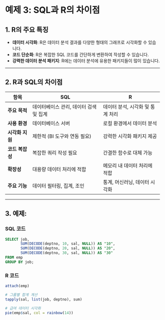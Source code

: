 # 예제 3: SQL과 R의 차이점

## 1. R의 주요 특징
- **데이터 시각화**: R은 데이터 분석 결과를 다양한 형태의 그래프로 시각화할 수 있습니다.
- **코드 단순화**: R은 복잡한 SQL 코드를 간단하게 변환하여 작성할 수 있습니다.
- **강력한 데이터 분석 패키지**: R에는 데이터 분석에 유용한 패키지들이 많이 있습니다.

---

## 2. R과 SQL의 차이점

| 항목               | SQL                                      | R                                  |
|--------------------|------------------------------------------|------------------------------------|
| **주요 목적**      | 데이터베이스 관리, 데이터 검색 및 집계   | 데이터 분석, 시각화 및 통계 처리  |
| **사용 환경**      | 데이터베이스 서버                        | 로컬 환경에서 데이터 분석          |
| **시각화 지원**    | 제한적 (BI 도구와 연동 필요)             | 강력한 시각화 패키지 제공         |
| **코드 복잡성**    | 복잡한 쿼리 작성 필요                    | 간결한 함수로 대체 가능           |
| **확장성**         | 대용량 데이터 처리에 적합                 | 메모리 내 데이터 처리에 적합      |
| **주요 기능**      | 데이터 필터링, 집계, 조인                 | 통계, 머신러닝, 데이터 시각화      |

---

## 3. 예제:

### SQL 코드
```sql
SELECT job, 
       SUM(DECODE(deptno, 10, sal, NULL)) AS "10",
       SUM(DECODE(deptno, 20, sal, NULL)) AS "20",
       SUM(DECODE(deptno, 30, sal, NULL)) AS "30"
FROM emp
GROUP BY job;
```

### R 코드
```r
attach(emp)

# 그룹별 합계 계산
tapply(sal, list(job, deptno), sum)

# 급여 데이터 시각화
pie(emp$sal, col = rainbow(14))
```
